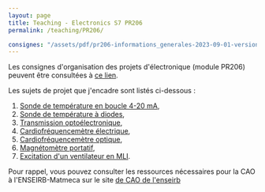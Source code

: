 ```yaml
---
layout: page
title: Teaching - Electronics S7 PR206
permalink: /teaching/PR206/

consignes: "/assets/pdf/pr206-informations_generales-2023-09-01-version_eleves.pdf"
---
```


Les consignes d'organisation des projets d'électronique (module PR206) peuvent être consultées à [ce lien](/assets/pdf/pr206-informations_generales-2023-09-01-version_eleves.pdf).

Les sujets de projet que j'encadre sont listés ci-dessous : 
1. [Sonde de température en boucle 4-20 mA](/assets/pdf/pr206-sujet_boucle_courant.pdf),
2. [Sonde de température à diodes](/assets/pdf/pr206-sujet_temperature_diodes.pdf),
3. [Transmission optoélectronique](/assets/pdf/pr206-sujet_transmission_optoelectronique_v3.pdf),
4. [Cardiofréquencemètre électrique](/assets/pdf/pr206-sujet_cardiofrequencemetre_electrique_v3.pdf),
5. [Cardiofréquencemètre optique](/assets/pdf/pr206-sujet_cardiofrequencemetre_optique_v3.pdf),
6. [Magnétomètre portatif](/assets/pdf/pr206-sujet_magnetometre_portatif_v3.pdf),
7. [Excitation d'un ventilateur en MLI](/assets/pdf/pr206-sujet_mli_ventilateur_v3.pdf).

Pour rappel, vous pouvez consulter les ressources nécessaires pour la CAO à l'ENSEIRB-Matmeca sur le site [de CAO de l'enseirb](https://cao.enseirb-matmeca.fr/)


